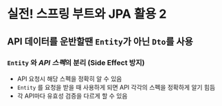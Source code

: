 # 실전! 스프링 부트와 JPA 활용 2

## API 데이터를 운반할땐 `Entity`가 아닌 `Dto`를 사용
### `Entity` 와 *API 스펙*의 분리 (Side Effect 방지)
* API 요청시 해당 스펙을 정확히 알 수 있음
* `Entity` 를 요청을 받을 때 사용하게 되면 API 각각의 스펙을 정확하게 알기 힘듬
* 각 API마다 유효성 검증을 다르게 할 수 있음 